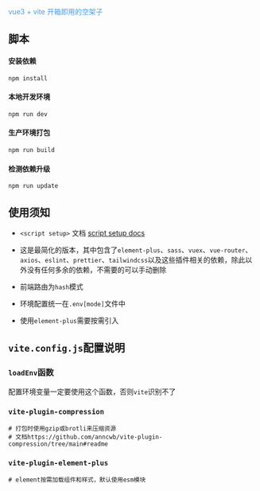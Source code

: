 <p style='color:#409eff'>vue3 + vite 开箱即用的空架子</p>

## 脚本

#### 安装依赖

```shell
npm install
```

#### 本地开发环境

```shell
npm run dev
```

#### 生产环境打包

```shell
npm run build
```

#### 检测依赖升级

```shell
npm run update
```

## 使用须知

- `<script setup>` 文档 [script setup docs](https://v3.cn.vuejs.org/api/sfc-script-setup.html) 

- 这是最简化的版本，其中包含了`element-plus`、`sass`、`vuex`、`vue-router`、`axios`、`eslint`、`prettier`、`tailwindcss`以及这些插件相关的依赖，除此以外没有任何多余的依赖，不需要的可以手动删除
- 前端路由为`hash`模式
- 环境配置统一在`.env[mode]`文件中
- 使用`element-plus`需要按需引入

## `vite.config.js`配置说明

### `loadEnv`函数

配置环境变量一定要使用这个函数，否则`vite`识别不了

### `vite-plugin-compression`

```shell
# 打包时使用gzip或brotli来压缩资源
# 文档https://github.com/anncwb/vite-plugin-compression/tree/main#readme
```

### `vite-plugin-element-plus`

```shell
# element按需加载组件和样式，默认使用esm模块
```

